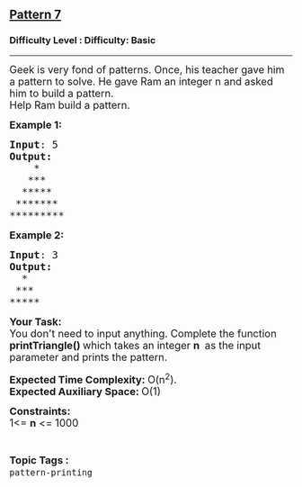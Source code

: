 <h2><a href="https://www.geeksforgeeks.org/problems/triangle-pattern-1661492263/1">Pattern 7</a></h2><h3>Difficulty Level : Difficulty: Basic</h3><hr><div class="problems_problem_content__Xm_eO"><p><span style="font-size: 18px;">Geek is very fond of patterns. Once, his teacher gave him a pattern to solve. He gave Ram an integer n and asked him to build a pattern.<br></span><span style="font-size: 18px;">Help Ram build a&nbsp;pattern.</span></p>
<p><span style="font-size: 18px;"><strong>Example 1:</strong></span></p>
<pre><span style="font-size: 18px;"><strong>Input</strong>: 5
<strong>Output:</strong></span>
<span style="font-size: 18px;"><strong>   </strong> *
   ***  
  *****
 *******
*********</span></pre>
<p><span style="font-size: 18px;"><strong>Example 2:</strong></span></p>
<pre><span style="font-size: 18px;"><strong>Input</strong>: 3
<strong>Output:</strong></span>
<span style="font-size: 18px;"><strong>  </strong>*
 ***  
*****</span></pre>
<p><span style="font-size: 18px;"><strong>Your Task:<br></strong></span><span style="font-size: 18px;">You don't need to input anything. Complete the function <strong>printTriangle()&nbsp;</strong>which takes an integer <strong>n</strong> <strong>&nbsp;</strong>as the input parameter and prints the pattern.</span></p>
<p><span style="font-size: 18px;"><strong>Expected Time Complexity: </strong>O(n<sup>2</sup></span><span style="font-size: 18px;">).</span><span style="font-size: 18px;"><strong><br></strong></span><span style="font-size: 18px;"><strong>Expected Auxiliary Space: </strong>O(1)</span></p>
<p><span style="font-size: 18px;"><strong>Constraints:<br></strong></span><span style="font-size: 18px;">1&lt;= <strong>n</strong> &lt;= 1000</span></p></div><br><p><span style=font-size:18px><strong>Topic Tags : </strong><br><code>pattern-printing</code>&nbsp;